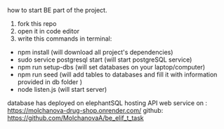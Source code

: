how to start BE part of the project.

1. fork this repo
2. open it in code editor
3. write this commands in terminal:

- npm install (will download all project's dependencies)
- sudo service postgresql start (will start postgreSQL service)
- npm run setup-dbs (will set databases on your laptop/computer)
- npm run seed (will add tables to databases and fill it with information provided in db folder )
- node listen.js (will start server)

database has deployed on elephantSQL hosting
API web service on : https://molchanova-drug-shop.onrender.com/
github: https://github.com/MolchanovaA/be_elif_t_task
